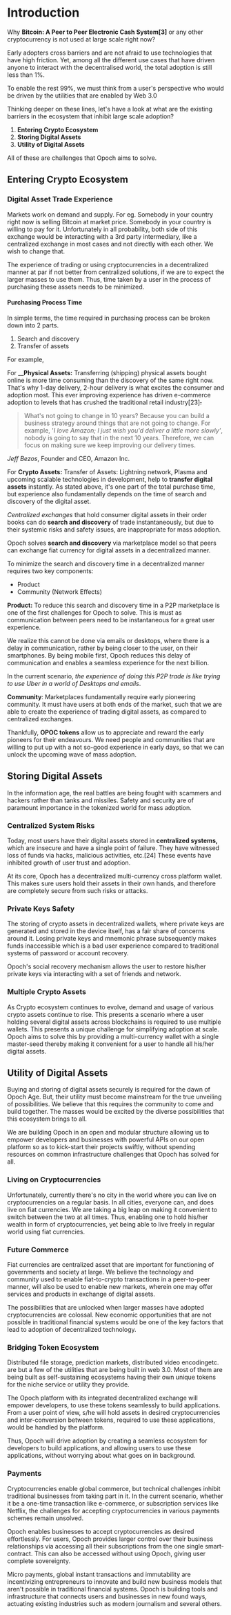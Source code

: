 # Introduction

Why **Bitcoin: A Peer to Peer Electronic Cash System\[3\]** or any other cryptocurrency is not used at large scale right now?

Early adopters cross barriers and are not afraid to use technologies that have high friction. Yet, among all the different use cases that have driven anyone to interact with the decentralised world, the total adoption is still less than 1%.

To enable the rest 99%, we must think from a user's perspective who would be driven by the utilities that are enabled by Web 3.0

Thinking deeper on these lines, let's have a look at what are the existing barriers in the ecosystem that inhibit large scale adoption?

1. **Entering Crypto Ecosystem** 
2. **Storing Digital Assets**
3. **Utility of Digital Assets**

All of these are challenges that Opoch aims to solve. 

## Entering Crypto Ecosystem

### Digital Asset Trade Experience

Markets work on demand and supply. For eg. Somebody in your country right now is selling Bitcoin at market price. Somebody in your country is willing to pay for it. Unfortunately in all probability, both side of this exchange would be interacting with a 3rd party intermediary, like a centralized exchange in most cases and not directly with each other. We wish to change that.

The experience of trading or using cryptocurrencies in a decentralized manner at par if not better from centralized solutions, if we are to expect the larger masses to use them. Thus, time taken by a user in the process of purchasing these assets needs to be minimized.

#### Purchasing Process Time

In simple terms, the time required in purchasing process can be broken down into 2 parts. 

1. Search and discovery
2. Transfer of assets

For example, 

For __**Physical Assets:** Transferring \(shipping\) physical assets bought online is more time consuming than the discovery of the same right now. That's why 1-day delivery, 2-hour delivery is what excites the consumer and adoption most. This ever improving experience has driven e-commerce adoption to levels that has crushed the traditional retail industry\[23\]~~.~~

> What's not going to change in 10 years? Because you can build a business strategy around things that are not going to change. For example, '_I love Amazon; I just wish you'd deliver a little more slowly'_, nobody is going to say that in the next 10 years. Therefore, we can focus on making sure we keep improving our delivery times.

_Jeff Bezos_, Founder and CEO, Amazon Inc.

For **Crypto Assets:** Transfer of Assets: Lightning network, Plasma and upcoming scalable technologies in development, help to **transfer digital assets** instantly. As stated above, it's one part of the total purchase time, but experience also fundamentally depends on the time of search and discovery of the digital asset.

_Centralized exchanges_ that hold consumer digital assets in their order books can do **search and discovery** of trade instantaneously, but due to their systemic risks and safety issues, are inappropriate for mass adoption.

Opoch solves **search and discovery** via marketplace model so that peers can exchange fiat currency for digital assets in a decentralized manner.

To minimize the search and discovery time in a decentralized manner requires two key components:

* Product
* Community \(Network Effects\)

**Product:** To reduce this search and discovery time in a P2P marketplace is one of the first challenges for Opoch to solve. This is must as communication between peers need to be instantaneous for a great user experience.

We realize this cannot be done via emails or desktops, where there is a delay in communication, rather by being closer to the user, on their smartphones. By being mobile first, Opoch reduces this delay of communication and enables a seamless experience for the next billion.

In the current scenario, _the experience of doing this P2P trade is like trying to use Uber in a world of Desktops and emails_.

**Community**: Marketplaces fundamentally require early pioneering community. It must have users at both ends of the market, such that we are able to create the experience of trading digital assets, as compared to centralized exchanges.

Thankfully, **OPOC tokens** allow us to appreciate and reward the early pioneers for their endeavours. We need people and communities that are willing to put up with a not so-good experience in early days, so that we can unlock the upcoming wave of mass adoption.

## Storing Digital Assets

In the information age, the real battles are being fought with scammers and hackers rather than tanks and missiles. Safety and security are of paramount importance in the tokenized world for mass adoption.

### Centralized System Risks 

Today, most users have their digital assets stored in **centralized systems,** which are insecure and have a single point of failure. They have witnessed loss of funds via hacks, malicious activities, etc.\[24\] These events have inhibited growth of user trust and adoption.

At its core, Opoch has a decentralized multi-currency cross platform wallet. This makes sure users hold their assets in their own hands, and therefore are completely secure from such risks or attacks.

### Private Keys Safety

The storing of crypto assets in decentralized wallets, where private keys are generated and stored in the device itself, has a fair share of concerns around it. Losing private keys and mnemonic phrase subsequently makes funds inaccessible which is a bad user experience compared to traditional systems of password or account recovery. 

Opoch's social recovery mechanism allows the user to restore his/her private keys via interacting with a set of friends and network.

### Multiple Crypto Assets

As Crypto ecosystem continues to evolve, demand and usage of various crypto assets continue to rise. This presents a scenario where a user holding several digital assets across blockchains is required to use multiple wallets. This presents a unique challenge for simplifying adoption at scale. Opoch aims to solve this by providing a multi-currency wallet with a single master-seed thereby making it convenient for a user to handle all his/her digital assets.

## Utility of Digital Assets

Buying and storing of digital assets securely is required for the dawn of Opoch Age. But, their utility must become mainstream for the true unveiling of possibilities. We believe that this requires the community to come and build together. The masses would be excited by the diverse possibilities that this ecosystem brings to all. 

We are building Opoch in an open and modular structure allowing us to empower developers and businesses with powerful APIs on our open platform so as to kick-start their projects swiftly, without spending resources on common infrastructure challenges that Opoch has solved for all. 

### Living on Cryptocurrencies 

Unfortunately, currently there's no city in the world where you can live on cryptocurrencies on a regular basis. In all cities, everyone can, and does live on fiat currencies. We are taking a big leap on making it convenient to switch between the two at all times. Thus, enabling one to hold his/her wealth in form of cryptocurrencies, yet being able to live freely in regular world using fiat currencies.

### Future Commerce

Fiat currencies are centralized asset that are important for functioning of governments and society at large. We believe the technology and community used to enable fiat-to-crypto transactions in a peer-to-peer manner, will also be used to enable new markets, wherein one may offer services and products in exchange of digital assets.

The possibilities that are unlocked when larger masses have adopted cryptocurrencies are colossal. New economic opportunities that are not possible in traditional financial systems would be one of the key factors that lead to adoption of decentralized technology.

### Bridging Token Ecosystem

Distributed file storage, prediction markets, distributed video encodingetc. are but a few of the utilities that are being built in web 3.0. Most of them are being built as self-sustaining ecosystems having their own unique tokens for the niche service or utility they provide.

The Opoch platform with its integrated decentralized exchange will empower developers, to use these tokens seamlessly to build applications. From a user point of view, s/he will hold assets in desired cryptocurrencies and inter-conversion between tokens, required to use these applications, would be handled by the platform.

Thus, Opoch will drive adoption by creating a seamless ecosystem for developers to build applications, and allowing users to use these applications, without worrying about what goes on in background.

### Payments

Cryptocurrencies enable global commerce, but technical challenges inhibit traditional businesses from taking part in it. In the current scenario, whether it be a one-time transaction like e-commerce, or subscription services like Netflix, the challenges for accepting cryptocurrencies in various payments schemes remain unsolved.

Opoch enables businesses to accept cryptocurrencies as desired effortlessly. For users, Opoch provides larger control over their business relationships via accessing all their subscriptions from the one single smart-contract. This can also be accessed without using Opoch, giving user complete sovereignty.

Micro payments, global instant transactions and immutability are incentivizing entrepreneurs to innovate and build new business models that aren't possible in traditional financial systems. Opoch is building tools and infrastructure that connects users and businesses in new found ways, actuating existing industries such as modern journalism and several others.

